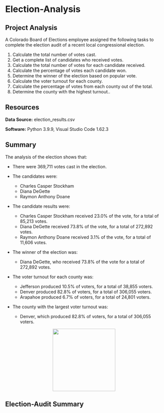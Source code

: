 # Election-Analysis
## Project Analysis

A Colorado Board of Elections employee assigned the following tasks to complete the election audit of a recent local congressional election.

1. Calculate the total number of votes cast.
2. Get a complete list of candidates who received votes.
3. Calculate the total number of votes for each candidate received. 
4. Calculate the percentage of votes each candidate won.
5. Determine the winner of the election based on popular vote.
6. Calculate the voter turnout for each county.
7. Calculate the percentage of votes from each county out of the total.
8. Determine the county with the highest turnout..

## Resources

**Data Source:** election_results.csv

**Software:** Python 3.9.9, Visual Studio Code 1.62.3


## Summary
    
The analysis of the election shows that:
- There were 369,711 votes cast in the election.

- The candidates were:
    - Charles Casper Stockham
    - Diana DeGette
    - Raymon Anthony Doane

- The candidate results were:
    - Charles Casper Stockham received 23.0% of the vote, for a total of  85,213 votes.
    - Diana DeGette received 73.8% of the vote, for a total of 272,892 votes.
    - Raymon Anthony Doane received 3.1% of the vote, for a total of 11,606 votes.

- The winner of the election was:
    - Diana DeGette, who received 73.8% of the vote for a total of 272,892 votes.

- The voter turnout for each county was:
    - Jefferson produced 10.5% of voters, for a total of 38,855 voters.
    - Denver produced 82.8% of voters, for a total of 306,055 voters.
    - Arapahoe produced 6.7% of voters, for a total of 24,801 voters.

- The county with the largest voter turnout was:
    - Denver, which produced 82.8% of voters, for a total of 306,055 voters.

<p align="center">
	<img src="Resources/ElectionResults.png" width="200">
</p>

## Election-Audit Summary        

